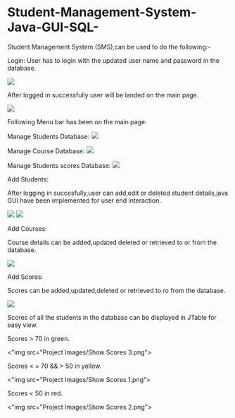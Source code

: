 # Student-Management-System-Java-GUI-SQL-
Student Management System (SMS),can be used to do the following:-

Login:
User has to login with the updated user name and password in the database.

<img src="Project Images/Login Form.png">

After logged in successfully user will be landed on the main page.

<img src="Project Images/Main Form.png">

Following Menu bar has been on the main page:


Manage Students Database: 
<img src="Project Images/Add Student Options.png">


Manage Course Database:
<img src="Project Images/Add Course Options.png">


Manage Students scores Database:
<img src="Project Images/Add Scores Options.png">


Add Students:

After logging in succesfully,user can add,edit or deleted student details,java GUI have been implemented for user end interaction. 

<img src="Project Images/Add Student.png">


<img src="Project Images/Manage Students.png">


Add Courses:

Course details can be added,updated deleted or retrieved to or from the database.

<img src="Project Images/Manage Courses.png">

Add Scores:

Scores can be added,updated,deleted or retrieved to ro from the database.

<img src="Project Images/Manage Scores.png">

Scores of all the students in the database can be displayed in JTable for easy view.

Scores > 70 in green.

<"img src="Project Images/Show Scores 3.png">

Scores < = 70 && > 50 in yellow.

<"img src="Project Images/Show Scores 1.png">

Scores < 50 in red.

<"img src="Project Images/Show Scores 2.png">

